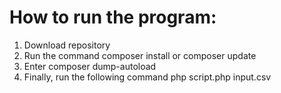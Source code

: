 # How to run the program:

1. Download repository
2. Run the command composer install or composer update
3. Enter composer dump-autoload
4. Finally, run the following command php script.php input.csv



